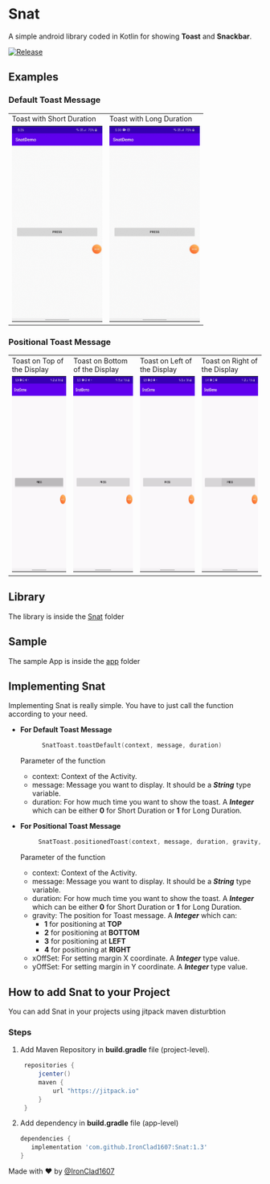 # Snat

A simple android library coded in Kotlin for showing **Toast** and **Snackbar**.

[![Release](https://jitpack.io/v/IronClad1607/Snat.svg)](https://jitpack.io/#IronClad1607/Snat)

## Examples

### Default Toast Message
<table align="center">
	<tr>
		<td>
			Toast with Short Duration
		</td>
		<td>
			Toast with Long Duration
		</td>
	</tr>
	<tr>
		<td>
			<img src="/readme gifs/toast short.gif" height="390" width="180">
		</td>
		<td><img src="/readme gifs/toast long.gif" height="390" width="180">
	</tr>
</table>

### Positional Toast Message
<table align="center">
	<tr>
		<td>
			Toast on Top of the Display
		</td>
		<td>
			Toast on Bottom of the Display
		</td>
    <td>
			Toast on Left of the Display
		</td>
		<td>
			Toast on Right of the Display
		</td>
	</tr>
	<tr>
		<td>
			<img src="/readme gifs/toast top.gif" height="390" width="180">
		</td>
		<td><img src="/readme gifs/toast bottom.gif" height="390" width="180">
      </td>
    <td>
			<img src="/readme gifs/toast left.gif" height="390" width="180">
		</td>
		<td><img src="/readme gifs/toast right.gif" height="390" width="180">
      </td>
	</tr>
</table>

## Library
  The library is inside the <a href="./snat">Snat</a> folder
  
## Sample
  The sample App is inside the <a href="./app">app</a> folder
  
## Implementing Snat

Implementing Snat is really simple. You have to just call the function according to your need.
 - **For Default Toast Message**
 
    ```kotlin
          SnatToast.toastDefault(context, message, duration)
     ```
    Parameter of the function
    - context: Context of the Activity.
    - message: Message you want to display. It should be a ***String*** type variable.
    - duration: For how much time you want to show the toast. A ***Integer*** which can be either **0** for Short Duration or **1** for Long Duration.
    
 - **For Positional Toast Message**
     ```kotlin
          SnatToast.positionedToast(context, message, duration, gravity, xOffSet, yOffSet)
     ```
    Parameter of the function
    - context: Context of the Activity.
    - message: Message you want to display. It should be a ***String*** type variable.
    - duration: For how much time you want to show the toast. A ***Integer*** which can be either **0** for Short Duration or **1** for Long Duration.
    - gravity: The position for Toast message. A ***Integer*** which can:
                <ul>
                    <li> <strong>1</strong> for positioning at <strong>TOP</strong></li>
                    <li> <strong>2</strong> for positioning at <strong>BOTTOM</strong></li>
                      <li> <strong>3</strong> for positioning at <strong>LEFT</strong></li>
                        <li> <strong>4</strong> for positioning at <strong>RIGHT</strong></li>
                </ul>
     - xOffSet: For setting margin X coordinate. A ***Integer*** type value.
     - yOffSet: For setting margin in Y coordinate. A ***Integer*** type value.

## How to add Snat to your Project
You can add Snat in your projects using jitpack maven disturbtion

### Steps
1. Add Maven Repository in **build.gradle** file (project-level).

   ```groovy
    repositories {
        jcenter()
        maven {
            url "https://jitpack.io"
        }
    }
    ```
2. Add dependency in **build.gradle** file (app-level)
   
    ```groovy
    dependencies {
       implementation 'com.github.IronClad1607:Snat:1.3'
    }
    ```

Made with :heart: by [@IronClad1607](https://github.com/IronClad1607)
